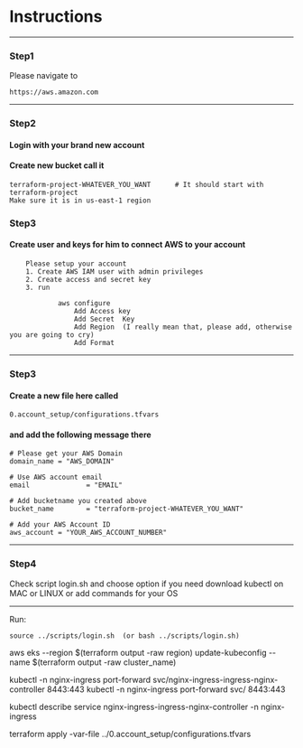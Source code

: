# Instructions

----
### Step1
Please navigate to 
```
https://aws.amazon.com
```
----
### Step2
#### Login with your brand new account
#### Create new bucket call it 
```
terraform-project-WHATEVER_YOU_WANT      # It should start with terraform-project
Make sure it is in us-east-1 region
```
### Step3
#### Create user and keys for him to connect AWS to your account 

        Please setup your account
        1. Create AWS IAM user with admin privileges
        2. Create access and secret key 
        3. run 
            
                aws configure    
                    Add Access key
                    Add Secret  Key
                    Add Region  (I really mean that, please add, otherwise you are going to cry)
                    Add Format

----
### Step3
#### Create a new file here called 
```
0.account_setup/configurations.tfvars
```
#### and add the following message there 
```
# Please get your AWS Domain
domain_name = "AWS_DOMAIN"

# Use AWS account email
email              = "EMAIL"

# Add bucketname you created above
bucket_name        = "terraform-project-WHATEVER_YOU_WANT"

# Add your AWS Account ID
aws_account = "YOUR_AWS_ACCOUNT_NUMBER"
```
----
### Step4
Check script login.sh and choose option if you need download kubectl on MAC or LINUX or add commands for your OS

---

Run:
```
source ../scripts/login.sh  (or bash ../scripts/login.sh)

```


aws eks --region $(terraform output -raw region) update-kubeconfig --name $(terraform output -raw cluster_name)


kubectl -n nginx-ingress port-forward svc/nginx-ingress-ingress-nginx-controller 8443:443
kubectl -n nginx-ingress port-forward svc/<nginx-service-name> 8443:443

kubectl describe service nginx-ingress-ingress-nginx-controller -n nginx-ingress

terraform apply -var-file ../0.account_setup/configurations.tfvars
